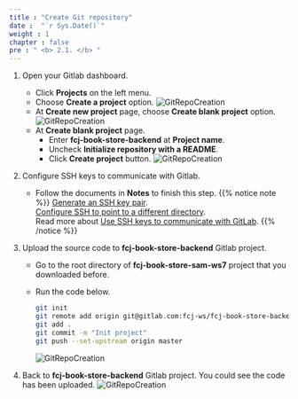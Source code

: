```yaml
---
title : "Create Git repository"
date :  "`r Sys.Date()`" 
weight : 1
chapter : false
pre : " <b> 2.1. </b> "
---
```


1. Open your Gitlab dashboard.
    - Click **Projects** on the left menu.
    - Choose **Create a project** option.
      ![GitRepoCreation](/images/temp/1/6.png?width=90pc)
    - At **Create new project** page, choose **Create blank project** option.
      ![GitRepoCreation](/images/temp/1/7.png?width=90pc)
    - At **Create blank project** page.
      - Enter **fcj-book-store-backend** at **Project name**.
      - Uncheck **Initialize repository with a README**.
      - Click **Create project** button.
        ![GitRepoCreation](/images/temp/1/8.png?width=90pc)

2. Configure SSH keys to communicate with Gitlab.
    - Follow the documents in **Notes** to finish this step.
{{% notice note %}}
[Generate an SSH key pair](https://docs.gitlab.com/ee/user/ssh.html#generate-an-ssh-key-pair).\
[Configure SSH to point to a different directory](https://docs.gitlab.com/ee/user/ssh.html#configure-ssh-to-point-to-a-different-directory).\
Read more about [Use SSH keys to communicate with GitLab](https://.docs.gitlab.com/ee/user/ssh.html).
{{% /notice %}}

3. Upload the source code to **fcj-book-store-backend** Gitlab project.
    - Go to the root directory of **fcj-book-store-sam-ws7** project that you downloaded before.
    - Run the code below.

      ```bash
      git init
      git remote add origin git@gitlab.com:fcj-ws/fcj-book-store-backend.git
      git add .
      git commit -m "Init project"
      git push --set-upstream origin master
      ```

      ![GitRepoCreation](/images/temp/1/9.png?width=90pc)

4. Back to **fcj-book-store-backend** Gitlab project. You could see the code has been uploaded.
    ![GitRepoCreation](/images/temp/1/10.png?width=90pc)
